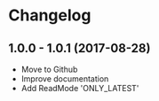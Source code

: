 # Changelog

## 1.0.0 - 1.0.1 (2017-08-28)

- Move to Github
- Improve documentation
- Add ReadMode 'ONLY_LATEST'
